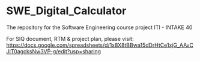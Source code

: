 # SWE_Digital_Calculator
The repository for the Software Engineering course project 
ITI - INTAKE 40


For SIQ document, RTM & project plan, please visit: https://docs.google.com/spreadsheets/d/1x8X8tBBwa15dDrHtCe1xjG_AAvCJIT0agcksNw3VP-g/edit?usp=sharing
